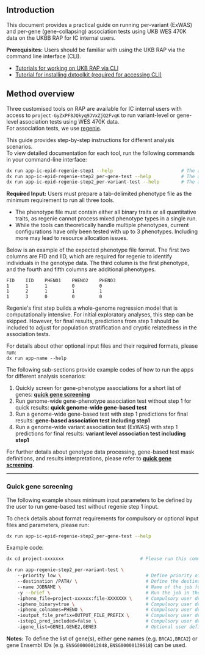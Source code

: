 <!--
title: "Running analysis with UKB WES 470k"
description: "This is an introduction to how to run per-variant and per-gene association tests using WES 470K data on UKBB RAP."
-->

## Introduction

This document provides a practical guide on running per-variant (ExWAS) and per-gene (gene-collapsing) association tests using UKB WES 470K data on the UKBB RAP for IC internal users.

**Prerequisites:** Users should be familiar with using the UKB RAP via the command line interface (CLI).

- [Tutorials for working on UKB RAP via CLI](https://dnanexus.gitbook.io/uk-biobank-rap/working-on-the-research-analysis-platform/running-analysis)
- [Tutorial for installing dxtoolkit (required for accessing CLI)](https://documentation.dnanexus.com/downloads)

## Method overview

Three customised tools on RAP are available for IC internal users with access to `project-GyZxPF8JQkyq9JVxZjQ2FvqK` to run variant-level or gene-level association tests using WES 470K data.  
For association tests, we use [regenie](https://rgcgithub.github.io/regenie/).

This guide provides step-by-step instructions for different analysis scenarios.  
To view detailed documentation for each tool, run the following commands in your command-line interface:

```bash
dx run app-ic-epid-regenie-step1 --help                         # The app for running regenie step 1
dx run app-ic-epid-regenie-step2_per-gene-test --help           # The app for running regenie step 2, gene level association test 
dx run app-ic-epid-regenie-step2_per-variant-test --help        # The app for running regenie step 2, variant level association test 
```

**Required Input:** Users must prepare a tab-delimited phenotype file as the minimum requirement to run all three tools.

- The phenotype file must contain either all binary traits or all quantitative traits, as regenie cannot process mixed phenotype types in a single run.
- While the tools can theoretically handle multiple phenotypes, current configurations have only been tested with up to 3 phenotypes. Including more may lead to resource allocation issues.

Below is an example of the expected phenotype file format. The first two columns are FID and IID, which are required for regenie to identify individuals in the genotype data. The third column is the first phenotype, and the fourth and fifth columns are additional phenotypes.

```
FID    IID    PHENO1    PHENO2    PHENO3
1      1      1         0         0
1      2      1         1         1
1      3      0         0         0
```

Regenie's first step builds a whole-genome regression model that is computationally intensive. For initial exploratory analyses, this step can be skipped. However, for final results, predictions from step 1 should be included to adjust for population stratification and cryptic relatedness in the association tests.

For details about other optional input files and their required formats, please run:  
`dx run app-name --help`

The following sub-sections provide example codes of how to run the apps for different analysis scenarios:

1. Quickly screen for gene-phenotype associations for a short list of genes: [**quick gene screening**](#quick-gene-screening)
2. Run genome-wide gene-phenotype association test without step 1 for quick results: **quick genome-wide gene-based test**
3. Run a genome-wide gene-based test with step 1 predictions for final results: **gene-based association test including step1**
4. Run a genome-wide variant association test (ExWAS) with step 1 predictions for final results: **variant level association test including step1**

For further details about genotype data processing, gene-based test mask definitions, and results interpretations, please refer to [**quick gene screening**](quick-gene-screening/README.md).

---

### Quick gene screening

The following example shows minimum input parameters to be defined by the user to run gene-based test without regenie step 1 input.

To check details about format requirements for compulsory or optional input files and parameters, please run:

```bash
dx run app-ic-epid-regenie-step2_per-gene-test --help
```

Example code:

```bash
dx cd project-xxxxxxx                            # Please run this command in your own project directory 

dx run app-regenie-step2_per-variant-test \    
    --priority low \                               # Define priority of the job; recommend to start with low, then if multiple failures >5, switch to high                                     
    --destination /PATH/ \                         # Define the destination folder for the output files; if not defined, the output will be saved in the current working directory
    --name JOBNAME \                               # Name of the job for monitoring and tracking 
    -y --brief \                                   # Run the job in the background rather than interactively in the terminal 
    -ipheno_file=project-xxxxxx:file-XXXXXXX \     # Compulsory user defined input: input phenotype file with either full file path, or file ID    
    -ipheno_binary=true \                          # Compulsory user defined input: whether the phenotype(s) is binary or quantitative
    -ipheno_colnames=PHENO \                       # Compulsory user defined input: define the column names in the phenotype file. If multiple phenotypes are provided, please use comma-separated format, e.g. PHENO1,PHENO2,PHENO3
    -ioutput_file_prefix=OUTPUT_FILE_PREFIX \      # Compulsory user defined input: define the output file prefix, this will be appended in front of the phenotype name followed by the default file extension of the regenie output files, e.g. ${OUTPUT_FILE_PREFIX}.pheno1.regenie  
    -istep1_pred_included=false \                  # Compulsory user defined input: specify whether the step1 predictions are included. 
    -igene_list=GENE1,GENE2,GENE3                  # Optional user defined input: Specify the gene(s) to be included in the gene-based test in a comma-separated format. 
```

**Notes:** To define the list of gene(s), either gene names (e.g. `BRCA1,BRCA2`) or gene Ensembl IDs (e.g. `ENSG00000012048,ENSG00000139618`) can be used.
